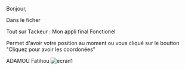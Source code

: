 Bonjour,

Dans le ficher 

Tout sur Tackeur : Mon appli final Fonctionel 

Permet d'avoir votre position au moment ou vous cliqué sur le boutton "Cliquez pour avoir les coordonées"

ADAMOU Fatihou
![ecran1](https://cdn.discordapp.com/attachments/816311961158418452/1245022769624911893/image.png?ex=66573d4f&is=6655ebcf&hm=2aef3d47e0d0b4febcccb06d7daf59b723e701b8caf974037f6afff72d6e0826&)
